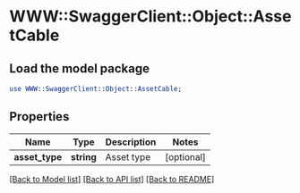 # WWW::SwaggerClient::Object::AssetCable

## Load the model package
```perl
use WWW::SwaggerClient::Object::AssetCable;
```

## Properties
Name | Type | Description | Notes
------------ | ------------- | ------------- | -------------
**asset_type** | **string** | Asset type | [optional] 

[[Back to Model list]](../README.md#documentation-for-models) [[Back to API list]](../README.md#documentation-for-api-endpoints) [[Back to README]](../README.md)



